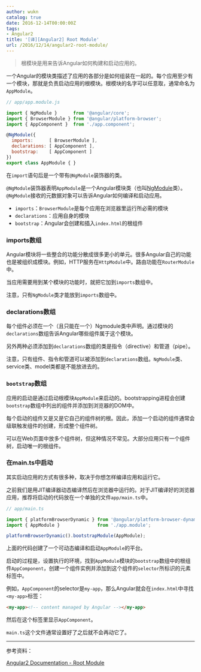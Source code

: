 ```yaml
---
author: wukn
catalog: true
date: 2016-12-14T00:00:00Z
tags:
- Angular2
title: '[译][Angular2] Root Module'
url: /2016/12/14/angular2-root-module/
---
```


> 根模块是用来告诉Angular如何构建和启动应用的。

<!--more-->

一个Angular的模块类描述了应用的各部分是如何组装在一起的。每个应用至少有一个模块，那就是负责启动应用的根模块。根模块的名字可以任意取，通常命名为`AppModule`。

```js
// app/app.module.js

import { NgModule }      from '@angular/core';
import { BrowserModule } from '@angular/platform-browser';
import { AppComponent }  from './app.component';

@NgModule({
  imports:      [ BrowserModule ],
  declarations: [ AppComponent ],
  bootstrap:    [ AppComponent ]
})
export class AppModule { }
```

在`import`语句后是一个带有`@NgModule`装饰器的类。

`@NgModule`装饰器表明`AppModule`是一个Angular模块类（也叫[NgModule](https://angular.io/docs/ts/latest/guide/ngmodule.html)类）。`@NgModule`接收的元数据对象可以告诉Angular如何编译和启动应用。

* `imports`：`BrowserModule`是每个应用在浏览器里运行所必需的模块
* `declarations`：应用自身的模块
* `bootstrap`：Angular会创建和插入`index.html`的根组件

### imports数组

Angular模块将一些整合的功能分散成很多更小的单元。很多Angular自己的功能也是被组织成模块。例如，HTTP服务在`HttpModule`中。路由功能在`RouterModule`中。

当应用需要用到某个模块的功能时，就把它加到`imports`数组中。

注意，只有`NgModule`类才能放到`imports`数组中。

### declarations数组

每个组件必须在一个（且只能在一个）Ngmodule类中声明。通过模块的`declarations`数组告诉Angular哪些组件属于这个模块。

另外两种必须添加到`declarations`数组的类是指令（directive）和管道（pipe）。

注意，只有组件、指令和管道可以被添加到`declarations`数组。`NgModule`类、service类、model类都是不能放进去的。

### `bootstrap`数组

应用的启动是通过启动根模块`AppModule`来启动的。bootstrapping进程会创建`bootstrap`数组中列出的组件并添加到浏览器的DOM中。

每个启动的组件又是又是它自己的组件树的根。因此，添加一个启动的组件通常会级联触发组件的创建，形成整个组件树。

可以在Web页面中放多个组件树，但这种情况不常见。大部分应用只有一个组件树，启动唯一的根组件。

### 在main.ts中启动

其实启动应用的方式有很多种，取决于你想怎样编译应用和运行它。

之前我们是用JIT编译器动态编译然后在浏览器中运行的。对于JIT编译好的浏览器应用，推荐将启动的代码放在一个单独的文件`app/main.ts`中。

```js
// app/main.ts

import { platformBrowserDynamic } from '@angular/platform-browser-dynamic';
import { AppModule }              from './app.module';

platformBrowserDynamic().bootstrapModule(AppModule);
```

上面的代码创建了一个可动态编译和启动`AppModule`的平台。

启动的过程是，设置执行的环境，找到`AppModule`模块的`bootstrap`数组中的根组件`AppComponent`，创建一个组件实例并添加到这个组件的`selector`所标识的元素标签中。

例如，`AppComponent`的selector是`my-app`，那么Angular就会在`index.html`中寻找`<my-app>`标签：

```html
<my-app><!-- content managed by Angular --></my-app>
```

然后在这个标签里显示`AppComponent`。

`main.ts`这个文件通常设置好了之后就不会再动它了。

---

参考资料：

[Angular2 Documentation - Root Module](https://angular.io/docs/ts/latest/guide/appmodule.html)
